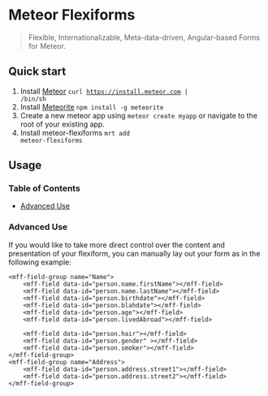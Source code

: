 Meteor Flexiforms
=================
> Flexible, Internationalizable, Meta-data-driven, Angular-based Forms for Meteor.

## Quick start
1. Install [Meteor](http://docs.meteor.com/#quickstart) <code>curl https://install.meteor.com | /bin/sh</code>
2. Install [Meteorite](https://github.com/oortcloud/meteorite#installing-meteorite) <code>npm install -g meteorite</code>
3. Create a new meteor app using <code>meteor create myapp</code> or navigate to the root of your existing app.
4. Install meteor-flexiforms <code>mrt add meteor-flexiforms</code>

## Usage
### Table of Contents
- [Advanced Use](http://github.com/pavlovich/meteor-flexiforms#advanced-use)

### Advanced Use
If you would like to take more direct control over the content and presentation of your flexiform, you can manually lay out your form as in the following example:

    <mff-field-group name="Name">
        <mff-field data-id="person.name.firstName"></mff-field>
        <mff-field data-id="person.name.lastName"></mff-field>
        <mff-field data-id="person.birthdate"></mff-field>
        <mff-field data-id="person.blahdate"></mff-field>
        <mff-field data-id="person.age"></mff-field>
        <mff-field data-id="person.livedAbroad"></mff-field>

        <mff-field data-id="person.hair"></mff-field>
        <mff-field data-id="person.gender" ></mff-field>
        <mff-field data-id="person.smoker"></mff-field>
    </mff-field-group>
    <mff-field-group name="Address">
        <mff-field data-id="person.address.street1"></mff-field>
        <mff-field data-id="person.address.street2"></mff-field>
    </mff-field-group>

